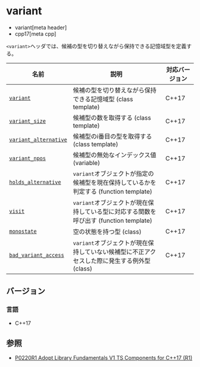 # variant
* variant[meta header]
* cpp17[meta cpp]

`<variant>`ヘッダでは、候補の型を切り替えながら保持できる記憶域型を定義する。

| 名前 | 説明 | 対応バージョン |
|------|------|----------------|
| [`variant`](variant/variant.md) | 候補の型を切り替えながら保持できる記憶域型 (class template) | C++17 |
| [`variant_size`](variant/variant_size.md) | 候補型の数を取得する (class template) | C++17 |
| [`variant_alternative`](variant/variant_alternative.md) | 候補型のi番目の型を取得する (class template) | C++17 |
| [`variant_npos`](variant/variant_npos.md) | 候補型の無効なインデックス値 (variable) | C++17 |
| [`holds_alternative`](variant/holds_alternative.md) | `variant`オブジェクトが指定の候補型を現在保持しているかを判定する (function template) | C++17 |
| [`visit`](variant/visit.md.nolink) | `variant`オブジェクトが現在保持している型に対応する関数を呼び出す (function template) | C++17 |
| [`monostate`](variant/monostate.md.nolink) | 空の状態を持つ型 (class) | C++17 |
| [`bad_variant_access`](variant/bad_variant_access.md) | `variant`オブジェクトが現在保持していない候補型に不正アクセスした際に発生する例外型 (class) | C++17 |

## バージョン
### 言語
- C++17


## 参照
- [P0220R1 Adopt Library Fundamentals V1 TS Components for C++17 (R1)](http://www.open-std.org/jtc1/sc22/wg21/docs/papers/2016/p0220r1.html)

